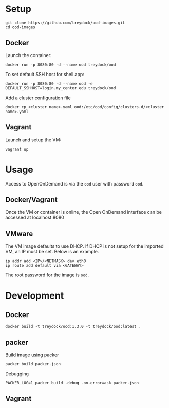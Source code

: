 # Setup

    git clone https://github.com/treydock/ood-images.git
    cd ood-images

## Docker

Launch the container:

    docker run -p 8080:80 -d --name ood treydock/ood

To set default SSH host for shell app:

    docker run -p 8080:80 -d --name ood -e DEFAULT_SSHHOST=login.my_center.edu treydock/ood

Add a cluster configuration file

    docker cp <cluster name>.yaml ood:/etc/ood/config/clusters.d/<cluster name>.yaml

## Vagrant

Launch and setup the VM:

    vagrant up

# Usage

Access to OpenOnDemand is via the `ood` user with password `ood`.

## Docker/Vagrant

Once the VM or container is online, the Open OnDemand interface can be accessed at localhost:8080

## VMware

The VM image defaults to use DHCP.  If DHCP is not setup for the imported VM, an IP must be set.  Below is an example.

    ip addr add <IP>/<NETMASK> dev eth0
    ip route add default via <GATEWAY>

The root password for the image is `ood`.

# Development

## Docker

    docker build -t treydock/ood:1.3.0 -t treydock/ood:latest .

## packer

Build image using packer

    packer build packer.json

Debugging

    PACKER_LOG=1 packer build -debug -on-error=ask packer.json

## Vagrant

